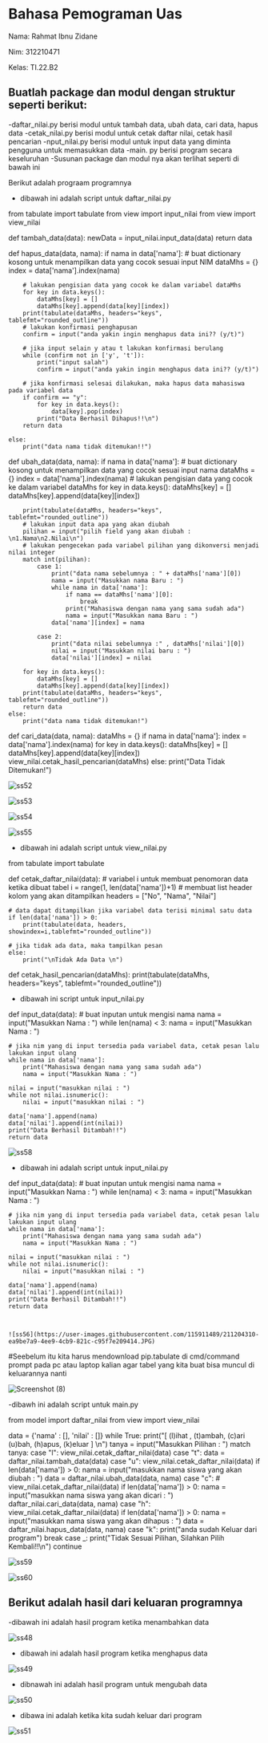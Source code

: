 # Bahasa Pemograman Uas

Nama: Rahmat Ibnu Zidane

Nim: 312210471

Kelas: TI.22.B2

## Buatlah package dan modul dengan struktur seperti berikut:

-daftar_nilai.py berisi modul untuk tambah data, ubah data, cari data, hapus data -cetak_nilai.py berisi modul untuk cetak daftar nilai, cetak hasil pencarian -nput_nilai.py berisi modul untuk input data yang diminta pengguna untuk memasukkan data -main. py berisi program secara keseluruhan -Susunan package dan modul nya akan terlihat seperti di bawah ini

Berikut adalah prograam programnya

- dibawah ini adalah script untuk daftar_nilai.py

from tabulate import tabulate
from view import input_nilai
from view import view_nilai


def tambah_data(data):
    newData = input_nilai.input_data(data)
    return data

def hapus_data(data, nama):
    if nama in data['nama']:
        # buat dictionary kosong untuk menampilkan data yang cocok sesuai input NIM
        dataMhs = {}
        index = data['nama'].index(nama)

        # lakukan pengisian data yang cocok ke dalam variabel dataMhs
        for key in data.keys():
            dataMhs[key] = []
            dataMhs[key].append(data[key][index])
        print(tabulate(dataMhs, headers="keys", tablefmt="rounded_outline"))
        # lakukan konfirmasi penghapusan
        confirm = input("anda yakin ingin menghapus data ini?? (y/t)")

        # jika input selain y atau t lakukan konfirmasi berulang
        while (confirm not in ['y', 't']):
            print("input salah")
            confirm = input("anda yakin ingin menghapus data ini?? (y/t)")

        # jika konfirmasi selesai dilakukan, maka hapus data mahasiswa pada variabel data
        if confirm == "y":
            for key in data.keys():
                data[key].pop(index)
            print("Data Berhasil Dihapus!!\n")
        return data

    else:
        print("data nama tidak ditemukan!!")
        
def ubah_data(data, nama):
    if nama in data['nama']:
        # buat dictionary kosong untuk menampilkan data yang cocok sesuai input nama
        dataMhs = {}
        index = data['nama'].index(nama)
        # lakukan pengisian data yang cocok ke dalam variabel dataMhs
        for key in data.keys():
            dataMhs[key] = []
            dataMhs[key].append(data[key][index])

        print(tabulate(dataMhs, headers="keys", tablefmt="rounded_outline"))
        # lakukan input data apa yang akan diubah
        pilihan = input("pilih field yang akan diubah : \n1.Nama\n2.Nilai\n")
        # lakukan pengecekan pada variabel pilihan yang dikonversi menjadi nilai integer
        match int(pilihan):
            case 1:
                print("data nama sebelumnya : " + dataMhs['nama'][0])
                nama = input("Masukkan nama Baru : ")
                while nama in data['nama']:
                    if nama == dataMhs['nama'][0]:
                        break
                    print("Mahasiswa dengan nama yang sama sudah ada")
                    nama = input("Masukkan nama Baru : ")
                data['nama'][index] = nama

            case 2:
                print("data nilai sebelumnya :" , dataMhs['nilai'][0])
                nilai = input("Masukkan nilai baru : ")
                data['nilai'][index] = nilai

        for key in data.keys():
            dataMhs[key] = []
            dataMhs[key].append(data[key][index])
        print(tabulate(dataMhs, headers="keys", tablefmt="rounded_outline"))
        return data
    else:
        print("data nama tidak ditemukan!")

def cari_data(data, nama):
    dataMhs = {}
    if nama in data['nama']:
        index = data['nama'].index(nama)
        for key in data.keys():
            dataMhs[key] = []
            dataMhs[key].append(data[key][index])
        view_nilai.cetak_hasil_pencarian(dataMhs)
    else:
        print("Data Tidak Ditemukan!")
        
        
![ss52](https://user-images.githubusercontent.com/115911489/211203959-5791b8a1-37d3-41c4-9caa-2f9c403477b5.JPG)



![ss53](https://user-images.githubusercontent.com/115911489/211203964-ea7eaa58-18aa-4ac4-badc-306c4cf8bbe0.JPG)



![ss54](https://user-images.githubusercontent.com/115911489/211203973-b0cb0b97-9c2c-48f4-b3ec-a4c5251c24db.JPG)



![ss55](https://user-images.githubusercontent.com/115911489/211203981-1946e5ed-f097-4a82-954e-78e5b25bc507.JPG)



- dibawah ini adalah script untuk view_nilai.py

from tabulate import tabulate

def cetak_daftar_nilai(data):
    # variabel i untuk membuat penomoran data ketika dibuat tabel
    i = range(1, len(data['nama'])+1)
    # membuat list header kolom yang akan ditampilkan
    headers = ["No", "Nama", "Nilai"]

    # data dapat ditampilkan jika variabel data terisi minimal satu data
    if len(data['nama']) > 0:
        print(tabulate(data, headers, showindex=i,tablefmt="rounded_outline"))

    # jika tidak ada data, maka tampilkan pesan
    else:
        print("\nTidak Ada Data \n")
        
def cetak_hasil_pencarian(dataMhs):
        print(tabulate(dataMhs, headers="keys", tablefmt="rounded_outline"))
        
- dibawah ini script untuk input_nilai.py

def input_data(data):
    # buat inputan untuk mengisi nama
    nama = input("Masukkan Nama : ")
    while len(nama) < 3:
        nama = input("Masukkan Nama : ")
    
    # jika nim yang di input tersedia pada variabel data, cetak pesan lalu lakukan input ulang
    while nama in data['nama']:
        print("Mahasiswa dengan nama yang sama sudah ada")
        nama = input("Masukkan Nama : ")
    
    nilai = input("masukkan nilai : ")
    while not nilai.isnumeric():
        nilai = input("masukkan nilai : ")
    
    data['nama'].append(nama)
    data['nilai'].append(int(nilai))
    print("Data Berhasil Ditambah!!")
    return data
    
![ss58](https://user-images.githubusercontent.com/115911489/211204226-e90be004-f18c-438d-9172-d562ca6ac991.JPG)

    

- dibawah ini adalah script untuk input_nilai.py

def input_data(data):
    # buat inputan untuk mengisi nama
    nama = input("Masukkan Nama : ")
    while len(nama) < 3:
        nama = input("Masukkan Nama : ")
    
    # jika nim yang di input tersedia pada variabel data, cetak pesan lalu lakukan input ulang
    while nama in data['nama']:
        print("Mahasiswa dengan nama yang sama sudah ada")
        nama = input("Masukkan Nama : ")
    
    nilai = input("masukkan nilai : ")
    while not nilai.isnumeric():
        nilai = input("masukkan nilai : ")
    
    data['nama'].append(nama)
    data['nilai'].append(int(nilai))
    print("Data Berhasil Ditambah!!")
    return data
    
    
    
    ![ss56](https://user-images.githubusercontent.com/115911489/211204310-ea9be7a9-4ee9-4cb9-821c-c95f7e209414.JPG)




#Seebelum itu kita harus mendownload pip.tabulate di cmd/command prompt pada pc atau laptop kalian agar tabel yang kita buat bisa muncul di keluarannya nanti 


![Screenshot (8)](https://user-images.githubusercontent.com/115911489/211202671-cb39574e-ace5-4d63-af81-a8d8722d7e77.png)

-dibawh ini adalah script untuk main.py

from model import daftar_nilai
from view import view_nilai

data = {'nama' : [], 'nilai' : []}
while True:
    print("[ (l)ihat , (t)ambah, (c)ari (u)bah, (h)apus, (k)eluar ] \n")
    tanya = input("Masukkan Pilihan : ")
    match tanya:
        case "l":
            view_nilai.cetak_daftar_nilai(data)
        case "t":
            data = daftar_nilai.tambah_data(data)
        case "u":
            view_nilai.cetak_daftar_nilai(data)
            if len(data['nama']) > 0:
                nama = input("masukkan nama siswa yang akan diubah : ")
                data = daftar_nilai.ubah_data(data, nama)
        case "c":
            # view_nilai.cetak_daftar_nilai(data)
            if len(data['nama']) > 0:
                nama = input("masukkan nama siswa yang akan dicari : ")
                daftar_nilai.cari_data(data, nama)
        case "h":
            view_nilai.cetak_daftar_nilai(data)
            if len(data['nama']) > 0:
                nama = input("masukkan nama siswa yang akan dihapus : ")
                data = daftar_nilai.hapus_data(data, nama)
        case "k":
            print("anda sudah Keluar dari program")
            break
        case _:
            print("Tidak Sesuai Pilihan, Silahkan Pilih Kembali!!\n")
            continue
            
![ss59](https://user-images.githubusercontent.com/115911489/211204334-d8810218-d8b6-4b69-ad24-09c3ac6931a4.JPG)



![ss60](https://user-images.githubusercontent.com/115911489/211204345-f60f5fab-5329-4ae5-887a-2467fe66af77.JPG)



## Berikut adalah hasil dari keluaran programnya

-dibawah ini adalah hasil program ketika menambahkan data

![ss48](https://user-images.githubusercontent.com/115911489/211202835-03b15599-2155-4c9d-a04c-39608060ff22.JPG)


- dibawah ini adalah hasil program ketika menghapus data

![ss49](https://user-images.githubusercontent.com/115911489/211202893-c871c9d1-2279-4f66-995e-7f25b29fccb4.JPG)


- dibnawah ini adalah hasil program untuk mengubah data


![ss50](https://user-images.githubusercontent.com/115911489/211202988-c575a356-f050-493f-b674-15ee6022bdb3.JPG)


- dibawa ini adalah ketika kita sudah keluar dari program

![ss51](https://user-images.githubusercontent.com/115911489/211203042-26de3343-8775-4585-aa06-b60f61c7e6d8.JPG)


